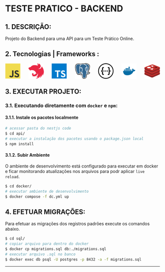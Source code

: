 # TESTE PRATICO - BACKEND

## 1. DESCRIÇÃO:
Projeto do Backend para uma API para um Teste Prático Online.

## 2. Tecnologias | Frameworks :

<div style="display: flex; justify-content: space-between; gap: 20px;">

  <img src="assets/javascript.svg" alt="JavaScript" title="JavaScript" height="50" />
  <img src="assets/nestjs-icon.svg" alt="NestJS" title="NestJS" height="50" />
  <img src="assets/typescript.svg" alt="TypeScript" title="TypeScript" height="50" />
  <img src="assets/postgresql.svg" alt="Postgres" title="Postgres" height="50" />
  <img src="assets/swagger.svg" alt="Swagger" title="Swagger" height="50" />
  <img src="assets/docker.svg" alt="Docker" title="Docker" height="50" />
  <img src="assets/redis.svg" alt="Redis" title="Redis" height="50" />

</div>



## 3. EXECUTAR PROJETO:

### 3.1. Executando diretamente com `docker` e `npm`:

#### 3.1.1. Instale os pacotes localmente
``` bash
# acessar pasta do nestjs code
$ cd api/
# executar a instalação dos pacotes usando o package.json local
$ npm install
```
#### 3.1.2. Subir Ambiente
O ambiente de desenvolvimento está configurado para executar em docker e ficar
monitorando atualizações nos arquivos para podr aplicar `live reload`.
``` bash
$ cd docker/
# executar ambiente de desenvolvimento
$ docker compose -f dc.yml up
```

## 4. EFETUAR MIGRAÇÕES:
Para efetuar as migrações dos registros padrões execute os comandos abaixo.
``` bash
$ cd sql/
# copiar arquivo para dentro do docker
$ docker cp migrations.sql db:./migrations.sql
# executar arquivo .sql no banco
$ docker exec db psql -U postgres -p 8432 -a -f migrations.sql
```

---